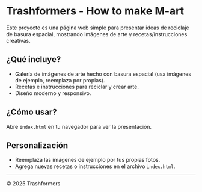 # Trashformers - How to make M-art

Este proyecto es una página web simple para presentar ideas de reciclaje de basura espacial, mostrando imágenes de arte y recetas/instrucciones creativas.

## ¿Qué incluye?
- Galería de imágenes de arte hecho con basura espacial (usa imágenes de ejemplo, reemplaza por propias).
- Recetas e instrucciones para reciclar y crear arte.
- Diseño moderno y responsivo.

## ¿Cómo usar?
Abre `index.html` en tu navegador para ver la presentación.

## Personalización
- Reemplaza las imágenes de ejemplo por tus propias fotos.
- Agrega nuevas recetas o instrucciones en el archivo `index.html`.

---

© 2025 Trashformers